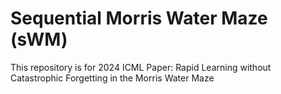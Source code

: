 # Sequential Morris Water Maze (sWM)
This repository is for 2024 ICML Paper: Rapid Learning without Catastrophic Forgetting in the Morris Water Maze
